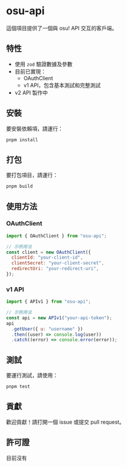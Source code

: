 # osu-api

這個項目提供了一個與 osu! API 交互的客戶端。

## 特性

- 使用 `zod` 驗證數據及參數
- 目前已實現：
  - OAuthClient
  - v1 API，包含基本測試和完整測試
- v2 API 製作中

## 安裝

要安裝依賴項，請運行：

```bash
pnpm install
```

## 打包

要打包項目，請運行：

```bash
pnpm build
```

## 使用方法

### OAuthClient

```javascript
import { OAuthClient } from "osu-api";

// 示例用法
const client = new OAuthClient({
  clientId: "your-client-id",
  clientSecret: "your-client-secret",
  redirectUri: "your-redirect-uri",
});
```

### v1 API

```javascript
import { APIv1 } from "osu-api";

// 示例用法
const api = new APIv1("your-api-token");
api
  .getUser({ u: "username" })
  .then((user) => console.log(user))
  .catch((error) => console.error(error));
```

## 測試

要運行測試，請使用：

```bash
pnpm test
```

## 貢獻

歡迎貢獻！請打開一個 issue 或提交 pull request。

## 許可證

目前沒有

